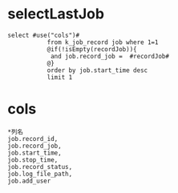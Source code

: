 selectLastJob
===
    select #use("cols")#
               from k_job_record job where 1=1
               @if(!isEmpty(recordJob)){
               	and job.record_job =  #recordJob#
               @}
               order by job.start_time desc
               limit 1
               
cols
===
    *列名
    job.record_id,
    job.record_job,
    job.start_time,
    job.stop_time,
    job.record_status,
    job.log_file_path,
    job.add_user   
   
   
